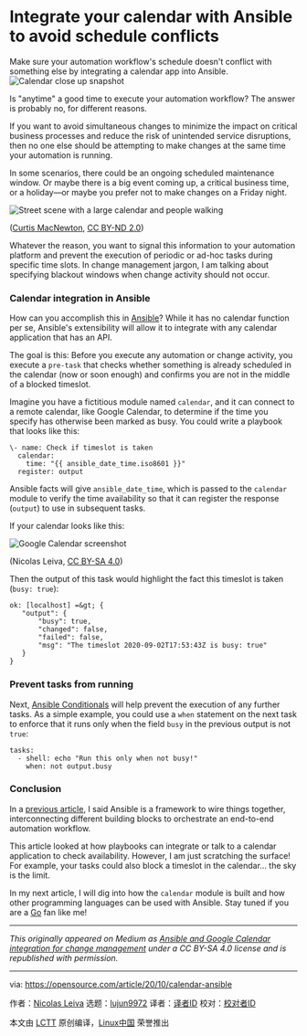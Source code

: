 [#]: collector: (lujun9972)
[#]: translator: ( )
[#]: reviewer: ( )
[#]: publisher: ( )
[#]: url: ( )
[#]: subject: (Integrate your calendar with Ansible to avoid schedule conflicts)
[#]: via: (https://opensource.com/article/20/10/calendar-ansible)
[#]: author: (Nicolas Leiva https://opensource.com/users/nicolas-leiva)

Integrate your calendar with Ansible to avoid schedule conflicts
======
Make sure your automation workflow's schedule doesn't conflict with
something else by integrating a calendar app into Ansible.
![Calendar close up snapshot][1]

Is "anytime" a good time to execute your automation workflow? The answer is probably no, for different reasons.

If you want to avoid simultaneous changes to minimize the impact on critical business processes and reduce the risk of unintended service disruptions, then no one else should be attempting to make changes at the same time your automation is running.

In some scenarios, there could be an ongoing scheduled maintenance window. Or maybe there is a big event coming up, a critical business time, or a holiday—or maybe you prefer not to make changes on a Friday night.

![Street scene with a large calendar and people walking][2]

([Curtis MacNewton][3], [CC BY-ND 2.0][4])

Whatever the reason, you want to signal this information to your automation platform and prevent the execution of periodic or ad-hoc tasks during specific time slots. In change management jargon, I am talking about specifying blackout windows when change activity should not occur.

### Calendar integration in Ansible

How can you accomplish this in [Ansible][5]? While it has no calendar function per se, Ansible's extensibility will allow it to integrate with any calendar application that has an API.

The goal is this: Before you execute any automation or change activity, you execute a `pre-task` that checks whether something is already scheduled in the calendar (now or soon enough) and confirms you are not in the middle of a blocked timeslot.

Imagine you have a fictitious module named `calendar`, and it can connect to a remote calendar, like Google Calendar, to determine if the time you specify has otherwise been marked as busy. You could write a playbook that looks like this:


```
\- name: Check if timeslot is taken
  calendar:
    time: "{{ ansible_date_time.iso8601 }}"
  register: output
```

Ansible facts will give `ansible_date_time`, which is passed to the `calendar` module to verify the time availability so that it can register the response (`output`) to use in subsequent tasks.

If your calendar looks like this:

![Google Calendar screenshot][6]

(Nicolas Leiva, [CC BY-SA 4.0][7])

Then the output of this task would highlight the fact this timeslot is taken (`busy: true`):


```
ok: [localhost] =&gt; {
   "output": {
       "busy": true,
       "changed": false,
       "failed": false,
       "msg": "The timeslot 2020-09-02T17:53:43Z is busy: true"
   }
}
```

### Prevent tasks from running

Next, [Ansible Conditionals][8] will help prevent the execution of any further tasks. As a simple example, you could use a `when` statement on the next task to enforce that it runs only when the field `busy` in the previous output is not `true`:


```
tasks:
  - shell: echo "Run this only when not busy!"
    when: not output.busy
```

### Conclusion

In a [previous article][9], I said Ansible is a framework to wire things together, interconnecting different building blocks to orchestrate an end-to-end automation workflow.

This article looked at how playbooks can integrate or talk to a calendar application to check availability. However, I am just scratching the surface! For example, your tasks could also block a timeslot in the calendar… the sky is the limit.

In my next article, I will dig into how the `calendar` module is built and how other programming languages can be used with Ansible. Stay tuned if you are a [Go][10] fan like me!

* * *

_This originally appeared on Medium as [Ansible and Google Calendar integration for change management][11] under a CC BY-SA 4.0 license and is republished with permission._

--------------------------------------------------------------------------------

via: https://opensource.com/article/20/10/calendar-ansible

作者：[Nicolas Leiva][a]
选题：[lujun9972][b]
译者：[译者ID](https://github.com/译者ID)
校对：[校对者ID](https://github.com/校对者ID)

本文由 [LCTT](https://github.com/LCTT/TranslateProject) 原创编译，[Linux中国](https://linux.cn/) 荣誉推出

[a]: https://opensource.com/users/nicolas-leiva
[b]: https://github.com/lujun9972
[1]: https://opensource.com/sites/default/files/styles/image-full-size/public/lead-images/calendar.jpg?itok=jEKbhvDT (Calendar close up snapshot)
[2]: https://opensource.com/sites/default/files/uploads/street-calendar.jpg (Street scene with a large calendar and people walking)
[3]: https://www.flickr.com/photos/7841127@N02/4217116202
[4]: https://creativecommons.org/licenses/by-nd/2.0/
[5]: https://docs.ansible.com/ansible/latest/index.html
[6]: https://opensource.com/sites/default/files/uploads/googlecalendarexample.png (Google Calendar screenshot)
[7]: https://creativecommons.org/licenses/by-sa/4.0/
[8]: https://docs.ansible.com/ansible/latest/user_guide/playbooks_conditionals.html
[9]: https://medium.com/swlh/python-and-ansible-to-automate-a-network-security-workflow-28b9a44660c6
[10]: https://golang.org/
[11]: https://medium.com/swlh/ansible-and-google-calendar-integration-for-change-management-7c00553b3d5a
